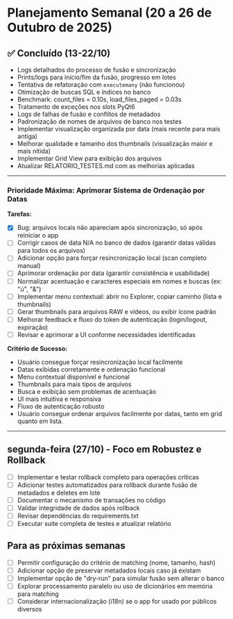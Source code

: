 # Planejamento Semanal (20 a 26 de Outubro de 2025)


## ✅ Concluído (13-22/10)
- Logs detalhados do processo de fusão e sincronização
- Prints/logs para início/fim da fusão, progresso em lotes
- Tentativa de refatoração com `executemany` (não funcionou)
- Otimização de buscas SQL e índices no banco
- Benchmark: count_files = 0.10s, load_files_paged = 0.03s
- Tratamento de exceções nos slots PyQt6
- Logs de falhas de fusão e conflitos de metadados
- Padronização de nomes de arquivos de banco nos testes
- Implementar visualização organizada por data (mais recente para mais antiga)
- Melhorar qualidade e tamanho dos thumbnails (visualização maior e mais nítida)
- Implementar Grid View para exibição dos arquivos
- Atualizar RELATORIO_TESTES.md com as melhorias aplicadas

---

### Prioridade Máxima: Aprimorar Sistema de Ordenação por Datas

**Tarefas:**
 - [x] Bug: arquivos locais não apareciam após sincronização, só após reiniciar o app
 - [ ] Corrigir casos de data N/A no banco de dados (garantir datas válidas para todos os arquivos)
 - [ ] Adicionar opção para forçar resincronização local (scan completo manual)
 - [ ] Aprimorar ordenação por data (garantir consistência e usabilidade)
 - [ ] Normalizar acentuação e caracteres especiais em nomes e buscas (ex: "ú", "&")
 - [ ] Implementar menu contextual: abrir no Explorer, copiar caminho (lista e thumbnails)
 - [ ] Gerar thumbnails para arquivos RAW e vídeos, ou exibir ícone padrão
 - [ ] Melhorar feedback e fluxo do token de autenticação (login/logout, expiração)
 - [ ] Revisar e aprimorar a UI conforme necessidades identificadas

**Critério de Sucesso:**
- Usuário consegue forçar resincronização local facilmente
- Datas exibidas corretamente e ordenação funcional
- Menu contextual disponível e funcional
- Thumbnails para mais tipos de arquivos
- Busca e exibição sem problemas de acentuação
- UI mais intuitiva e responsiva
- Fluxo de autenticação robusto
- Usuário consegue ordenar arquivos facilmente por datas, tanto em grid quanto em lista.

---

## segunda-feira (27/10) - Foco em Robustez e Rollback
- [ ] Implementar e testar rollback completo para operações críticas
- [ ] Adicionar testes automatizados para rollback durante fusão de metadados e deletes em lote
- [ ] Documentar o mecanismo de transações no código
- [ ] Validar integridade de dados após rollback
- [ ] Revisar dependências do requirements.txt
- [ ] Executar suite completa de testes e atualizar relatório

## Para as próximas semanas
- [ ] Permitir configuração do critério de matching (nome, tamanho, hash)
- [ ] Adicionar opção de preservar metadados locais caso já existam
- [ ] Implementar opção de "dry-run" para simular fusão sem alterar o banco
- [ ] Explorar processamento paralelo ou uso de dicionários em memória para matching
- [ ] Considerar internacionalização (i18n) se o app for usado por públicos diversos
